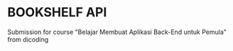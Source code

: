 # BOOKSHELF API

Submission for course "Belajar Membuat Aplikasi Back-End untuk Pemula" from dicoding
